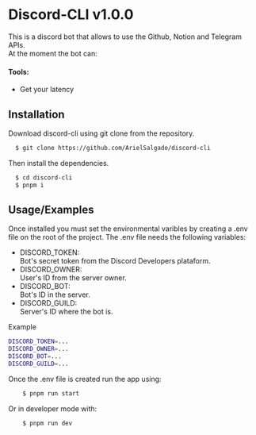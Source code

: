 # Discord-CLI v1.0.0

This is a discord bot that allows to use the Github, Notion and Telegram APIs.  
At the moment the bot can:

#### Tools:

- Get your latency

## Installation

Download discord-cli using git clone from the repository.

```bash
  $ git clone https://github.com/ArielSalgado/discord-cli
```

Then install the dependencies.

```bash
  $ cd discord-cli
  $ pnpm i
```

## Usage/Examples

Once installed you must set the environmental varibles by creating a .env file on the root of the project.
The .env file needs the following variables:

- DISCORD_TOKEN:  
  Bot's secret token from the Discord Developers plataform.
- DISCORD_OWNER:  
  User's ID from the server owner.
- DISCORD_BOT:  
  Bot's ID in the server.
- DISCORD_GUILD:  
  Server's ID where the bot is.

Example

```bash
DISCORD_TOKEN=...
DISCORD_OWNER=...
DISCORD_BOT=...
DISCORD_GUILD=...
```

Once the .env file is created run the app using:

```bash
    $ pnpm run start
```

Or in developer mode with:

```bash
    $ pnpm run dev
```
